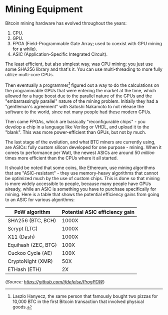 # Mining Equipment

Bitcoin mining hardware has evolved throughout the years:

1. CPU.
2. GPU.
3. FPGA (Field-Programmable Gate Array; used to coexist with GPU mining for a while).
4. ASIC (Application-Specific Integrated Circuit).

The least efficient, but also simplest way, was CPU mining; you just use some SHA256 library and that's it. You can use multi-threading to more fully utilize multi-core CPUs.

Then eventually a programmer[^1] figured out a way to do the calculations on the programmable GPUs that were entering the market at the time, which allowed for a huge boost due to the parallel nature of the GPUs and the "embarrassingly parallel" nature of the mining problem. Initially they had a "gentleman's agreement" with Satoshi Nakamoto to not release the software to the world, since not many people had these modern GPUs.

Then came FPGAs, which are basically "reconfigurable chips" - you develop a chip in a language like Verilog or VHDL, and upload it to the "blank". This was more power-efficient than GPUs, but not by much.

The last stage of the evolution, and what BTC miners are currently using, are ASICs: fully custom silicon developed for one purpose - mining. When it comes to performance per Watt, the newest ASICs are around 50 *million* times more efficient than the CPUs where it all started.

It should be noted that some coins, like Ethereum, use mining algorithms that are "ASIC-resistant" - they use memory-heavy algorithms that cannot be optimized much by the use of custom chips. This is done so that mining is more widely accessible to people, because many people have GPUs already, while an ASIC is something you have to purchase specifically for mining. Here is a table that shows the potential efficiency gains from going to an ASIC for various algorithms:

| PoW algorithm     | Potential ASIC efficiency gain |
|-------------------|--------------------------------|
| SHA256 (BTC, BCH) | 1000X                          |
| Scrypt (LTC)      | 1000X                          |
| X11 (Dash)        | 1000X                          |
| Equihash (ZEC, BTG) | 100X                         |
| Cuckoo Cycle (AE) | 100X                           |
| CryptoNight (XMR) | 50X                            |
| ETHash (ETH)      | 2X                             |

(*Source: https://github.com/ifdefelse/ProgPOW*)

[^1]: Laszlo Hanyecz, the same person that famously bought two pizzas for 10,000 BTC in the first Bitcoin transaction that involved physical goods.